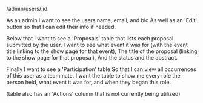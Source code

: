 /admin/users/:id

As an admin
I want to see the users name, email, and bio
As well as an 'Edit' button so that I can edit their info if needed.

Below that I want to see a 'Proposals' table that lists each proposal submitted by the user.
I want to see what event it was for (with the event title linking to the show page for that event),
The title of the proposal (linking to the show page for that proposal),
And the status and the abstract.

Finally I want to see a 'Participation' table
So that I can view all occurrences of this user as a teammate.
I want the table to show me every role the person held, what event it was for, and when they began this role.

(table also has an 'Actions' column that is not currently being utilized)
